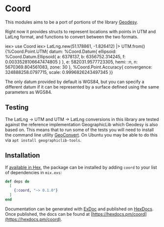 # Coord

This modules aims to be a port of portions of the library
[Geodesy](https://www.movable-type.co.uk/).
 
Right now it provides structs to represent locations with points in UTM and
LatLng format, and functions to convert between the two formats.

iex> use Coord
iex> LatLng.new(51.178861, -1.826412) |> UTM.from()
{%Coord.Point.UTM{
  datum: %Coord.Datum{
    ellipsoid: %Coord.Datum.Ellipsoid{
      a: 6378137,
      b: 6356752.314245,
      f: 0.0033528106647474805
    }
  },
  e: 582031.9577723305,
  hemi: :n,
  n: 5670369.804561083,
  zone: 30
},
%Coord.Point.Accuracy{
  convergence: 324888258.0797715,
  scale: 0.9996826243497345
}}

The only datum provided by default is WGS84, but you can specify a different
datum if it can be represented by a surface defined using the same parameters as
WGS84.

## Testing
The LatLng -> UTM and UTM -> LatLng conversions in this library are tested
against the reference implementation GeographicLib which Geodesy is also based
on. This means that to run some of the tests you will need to install the
command line utility
[GeoConvert](https://geographiclib.sourceforge.io/html/GeoConvert.1.html). On
Ubuntu you may be able to do this via `apt install geographiclib-tools`. 


## Installation

If [available in Hex](https://hex.pm/docs/publish), the package can be installed
by adding `coord` to your list of dependencies in `mix.exs`:

```elixir
def deps do
  [
    {:coord, "~> 0.1.0"}
  ]
end
```

Documentation can be generated with [ExDoc](https://github.com/elixir-lang/ex_doc)
and published on [HexDocs](https://hexdocs.pm). Once published, the docs can
be found at [https://hexdocs.pm/coord](https://hexdocs.pm/coord).

